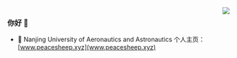 
<img align="right" src="https://github-readme-stats.vercel.app/api?username=li1553770945&show_icons=true&icon_color=CE1D2D&text_color=718096&bg_color=ffffff&hide_title=true" />

### 你好 👋

- :school:	 Nanjing University of Aeronautics and Astronautics
个人主页：[www.peacesheep.xyz](www.peacesheep.xyz)
